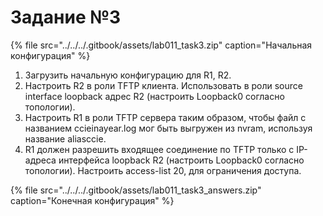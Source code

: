 # Задание №3

{% file src="../../../.gitbook/assets/lab011\_task3.zip" caption="Начальная конфигурация" %}

1. Загрузить начальную конфигурацию для R1, R2.  
2. Настроить R2 в роли TFTP клиента. Использовать в роли source interface loopback адрес R2 \(настроить Loopback0 согласно топологии\).  
3. Настроить R1 в роли TFTP сервера таким образом, чтобы файл с названием ccieinayear.log мог быть выгружен из nvram, используя название aliasccie.  
4. R1 должен разрешить входящее соединение по TFTP только с IP-адреса интерфейса loopback R2 \(настроить Loopback0 согласно топологии\). Настроить access-list 20, для ограничения доступа.  
  


{% file src="../../../.gitbook/assets/lab011\_task3\_answers.zip" caption="Конечная конфигурация" %}

